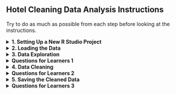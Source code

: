 ## Hotel Cleaning Data Analysis Instructions
Try to do as much as possible from each step before looking at the instructions.

<details>
<summary><b> 1. Setting Up a New R Studio Project</b></summary>
1. **Navigate to Posit.cloud** in your web browser. <br>
2. **Open a new R Studio project** in Posit Cloud. 
</details>

<details>
<summary><b> 2. Loading the Data</b></summary>
1. **Upload the Dataset:**
   - In Posit Cloud, go to the "Files" pane and click on "Upload."  <br>
   - Upload the `hotel_bookings.csv` file.

2. **Load the Dataset:**
   - Use the `read.csv` function to load the hotel bookings dataset. <br>
   ```r
   hotel_data <- read.csv("hotel_bookings.csv")
   ```
</details>

<details>
<summary><b>  3. Data Exploration </b></summary>
1. **View the Data:** Use the `View` function to open the dataset in a spreadsheet-like view. <br>
   ```r
   View(hotel_data)
   ```

2. **Summary Statistics:** Get a summary of the dataset to understand the basic statistics.
   ```r
   summary(hotel_data)
   ```

3. **Structure of Data:** Check the structure to understand the data types and dimensions.
   ```r
   str(hotel_data)
   ```

4. **Data Types in R:**
   - **Numeric:** Represents numbers.  <br>
   - **Integer:** Represents integer values (whole numbers).  <br>
   - **Character:** Represents text or string data.  <br>
   - **Factor:** Represents categorical data and can have levels.  <br>
   - **Logical:** Represents TRUE or FALSE values.  <br>
   - **Date/Time:** Represents date and time values.  <br>
</details>

<details>
<summary><b>  Questions for Learners 1</b></summary>
- How many rows and columns are in the dataset?  <br>
- What are the first few entries in the `hotel` column?  <br>
- What is the average lead time for bookings?  <br>
- What is the data type of the `arrival_date_year` column?  <br>
</details>

<details>
<summary><b>  4. Data Cleaning </b></summary>
1. **Load `dplyr` Library:** Install and load the `dplyr` library for data manipulation.
   ```r
   install.packages("dplyr")
   library(dplyr)
   ```

2. **Handle Missing Values:**
   - Check for missing values:
     ```r
     colSums(is.na(hotel_data))
     ```
   - Fill missing values in the `children` column with the median value:
     ```r
     hotel_data <- hotel_data %>%
         mutate(children = ifelse(is.na(children), median(children, na.rm = TRUE), children))
     ```
   - Verify that missing values have been filled:
     ```r
     colSums(is.na(hotel_data))
     ```

3. **Convert Data Types:** Convert data types if necessary.
   - Convert `hotel` to factor:
     ```r
     hotel_data <- hotel_data %>%
         mutate(hotel = as.factor(hotel))
     ```
   - Convert `arrival_date_year` to integer:
     ```r
     hotel_data <- hotel_data %>%
         mutate(arrival_date_year = as.integer(arrival_date_year))
     ```

4. **Remove Duplicates:**
   - Remove duplicate rows:
     ```r
     hotel_data <- hotel_data[!duplicated(hotel_data), ]
     ```

5. **Handle Outliers:** Remove outliers in the `adr` column (average daily rate).
   - Calculate the mean and standard deviation of `adr`:
     ```r
     mean_adr <- mean(hotel_data$adr, na.rm = TRUE)
     sd_adr <- sd(hotel_data$adr, na.rm = TRUE)
     ```
   - Remove outliers beyond 3 standard deviations:
     ```r
     hotel_data <- hotel_data %>%
         filter(adr < mean_adr + 3 * sd_adr)
     ```
</details>

<details>
<summary><b>  Questions for Learners 2</b></summary>
- How many missing values are there in the `children` column before and after filling them?  <br>
- Why might you choose to fill missing values with the median instead of the mean?  <br>
- What data type is the `hotel` column after conversion?  <br>
- What data type is the `arrival_date_year` column after conversion?  <br>
- How many duplicate rows were found and removed?  <br>
- What criteria did you use to remove outliers in the `adr` column?  <br>
</details>

<details>
<summary><b> 5. Saving the Cleaned Data </b></summary>
1. **Save the Cleaned Data for Future Use:** <br>
   ```r
   write.csv(hotel_data, "Cleaned_Hotel_Bookings.csv", row.names = FALSE)
   ```
</details>

<details>
<summary><b> Questions for Learners 3</b></summary>
- What function is used to save a dataframe to a CSV file?  <br>
- Why is it important to save your cleaned data?
</details>
